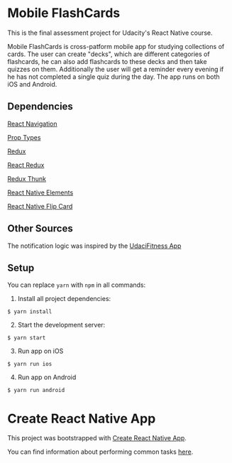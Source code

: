 # Mobile FlashCards

This is the final assessment project for Udacity's React Native course.

Mobile FlashCards is cross-patform mobile app for studying collections of cards. The user can create "decks", which are different categories of flashcards, he can also add flashcards to these decks and then take quizzes on them. Additionally the user will get a reminder every evening if he has not completed a single quiz during the day. The app runs on both iOS and Android.

## Dependencies

[React Navigation](https://github.com/react-navigation/react-navigation)

[Prop Types](https://github.com/facebook/prop-types)

[Redux](https://github.com/reactjs/redux)

[React Redux](https://github.com/reactjs/react-redux)

[Redux Thunk](https://github.com/gaearon/redux-thunk)

[React Native Elements](https://github.com/react-native-training/react-native-elements)

[React Native Flip Card](https://github.com/moschan/react-native-flip-card)

## Other Sources
The notification logic was inspired by the [UdaciFitness App](https://github.com/udacity/reactnd-UdaciFitness-complete)

## Setup
You can replace `yarn` with `npm` in all commands:

1. Install all project dependencies:
```
$ yarn install
```
2. Start the development server:
```
$ yarn start
```
3. Run app on iOS
```
$ yarn run ios
```
4. Run app on Android
```
$ yarn run android
```

# Create React Native App

This project was bootstrapped with [Create React Native App](https://github.com/react-community/create-react-native-app).

You can find information about performing common tasks [here](https://github.com/react-community/create-react-native-app/blob/master/react-native-scripts/template/README.md).
